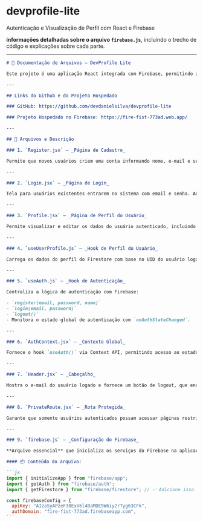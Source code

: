 # devprofile-lite

Autenticação e Visualização de Perfil com React e Firebase

**informações detalhadas sobre o arquivo `firebase.js`**, incluindo o trecho de código e explicações sobre cada parte.

---

````markdown
# 📘 Documentação de Arquivos – DevProfile Lite

Este projeto é uma aplicação React integrada com Firebase, permitindo autenticação de usuários e gerenciamento de perfis.

---

## Links do Github e do Projeto Hospedado

### GitHub: https://github.com/devdanielsilva/devprofile-lite

### Projeto Hospedado no Firebase: https://fire-fist-773ad.web.app/

---

## 📄 Arquivos e Descrição

### 1. `Register.jsx` – _Página de Cadastro_

Permite que novos usuários criem uma conta informando nome, e-mail e senha. Após o cadastro, o usuário é salvo no Firestore e redirecionado para a tela de login.

---

### 2. `Login.jsx` – _Página de Login_

Tela para usuários existentes entrarem no sistema com email e senha. Ao logar com sucesso, o usuário é redirecionado para a tela de perfil.

---

### 3. `Profile.jsx` – _Página de Perfil do Usuário_

Permite visualizar e editar os dados do usuário autenticado, incluindo nome, bio e URL pessoal. Os dados são carregados e atualizados diretamente do Firestore.

---

### 4. `useUserProfile.js` – _Hook de Perfil do Usuário_

Carrega os dados do perfil do Firestore com base no UID do usuário logado e oferece uma função para atualizar esses dados (`updateProfile`).

---

### 5. `useAuth.js` – _Hook de Autenticação_

Centraliza a lógica de autenticação com Firebase:

- `register(email, password, name)`
- `login(email, password)`
- `logout()`
- Monitora o estado global de autenticação com `onAuthStateChanged`.

---

### 6. `AuthContext.jsx` – _Contexto Global_

Fornece o hook `useAuth()` via Context API, permitindo acesso ao estado de autenticação em qualquer componente filho.

---

### 7. `Header.jsx` – _Cabeçalho_

Mostra o e-mail do usuário logado e fornece um botão de logout, que encerra a sessão e redireciona para a tela de login.

---

### 8. `PrivateRoute.jsx` – _Rota Protegida_

Garante que somente usuários autenticados possam acessar páginas restritas. Redireciona usuários não logados para `/login`.

---

### 9. `firebase.js` – _Configuração do Firebase_

**Arquivo essencial** que inicializa os serviços do Firebase na aplicação, como autenticação e Firestore.

#### 📦 Conteúdo do arquivo:

```js
import { initializeApp } from "firebase/app";
import { getAuth } from "firebase/auth";
import { getFirestore } from "firebase/firestore"; // ✅ Adicione isso

const firebaseConfig = {
  apiKey: "AIzaSyAPzeF30ExV6l4BaMDE5W6iy2rTyg63CFk",
  authDomain: "fire-fist-773ad.firebaseapp.com",
```
````
